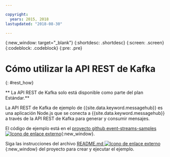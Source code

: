 ```yaml
---

copyright:
  years: 2015, 2018
lastupdated: "2018-08-30"

---
```


{:new_window: target="_blank"}
{:shortdesc: .shortdesc}
{:screen: .screen}
{:codeblock: .codeblock}
{:pre: .pre}

# Cómo utilizar la API REST de Kafka
{: #rest_how}

<!-- info moved to eventstreams025.md because of doc app changes -->
** La API REST de Kafka solo está disponible como parte del plan Estándar.**
<br/>

<!-- 21/06/18 - commenting out until content ready
## To do: examples
{: notoc}

## To do: supported parameters
{: notoc}

## How to use, download, and set up the Kafka REST API sample
{: #rest_sample notoc}
-->

La API REST de Kafka de
ejemplo
de
{{site.data.keyword.messagehub}}
es una aplicación Node.js que se conecta a
{{site.data.keyword.messagehub}}
a través de la API REST de Kafka para generar y consumir
mensajes.

El código de ejemplo está en el [proyecto github event-streams-samples ![Icono de enlace externo](../../icons/launch-glyph.svg "Icono de enlace externo")](https://github.com/ibm-messaging/event-streams-samples/tree/master/kafka-nodejs-console-sample){:new_window}.

Siga las instrucciones del archivo [README.md ![Icono de enlace externo](../../icons/launch-glyph.svg "Icono de enlace externo")](https://github.com/ibm-messaging/event-streams-samples/tree/master/kafka-nodejs-console-sample){:new_window} del proyecto para crear y ejecutar el ejemplo.

<!-- 
Comment from Andrew
New topic.

    Instructions for getting started, with links for more info
    Simple send and receive URLs with example output
    We need detail about the supported parameters
-->

